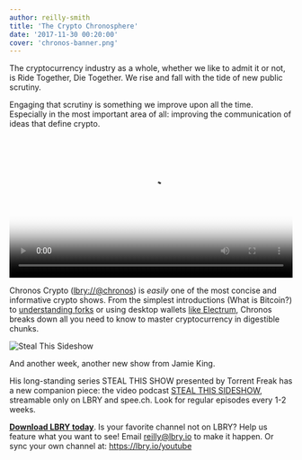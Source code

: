 ```yaml
---
author: reilly-smith
title: 'The Crypto Chronosphere'
date: '2017-11-30 00:20:00'
cover: 'chronos-banner.png'
---
```


The cryptocurrency industry as a whole, whether we like to admit it or not, is Ride Together, Die Together. We rise and fall with the tide of new public scrutiny.

Engaging that scrutiny is something we improve upon all the time. Especially in the most important area of all: improving the communication of ideas that define crypto.

<video width="100%" controls poster="https://spee.ch/f2ba960389bdbe207da50a92e0806188ae87446f/What-is-Bitcoin.png" src="https://spee.ch/b56ff87d0e07341aecd35376c959f76d582101e1/whatisbitcoin.mp4"/></video>

Chronos Crypto ([lbry://@chronos](https://open.lbry.io/%40chronos)) is *easily* one of the most concise and informative crypto shows. From the simplest introductions (What is Bitcoin?) to [understanding forks](https://open.lbry.io/fork#c67fd5f39ab3db9fa9c2660692a4fce21dd743d7) or using desktop wallets [like Electrum](https://open.lbry.io/gettingstartedwithelectrum#d2403438d37b8501268e4fb982ad8c1ef55430b0), Chronos breaks down all you need to know to master cryptocurrency in digestible chunks.

![Steal This Sideshow](/img/news/stss-inline.png)

And another week, another new show from Jamie King.

His long-standing series STEAL THIS SHOW presented by Torrent Freak has a new companion piece: the video podcast [STEAL THIS SIDESHOW](https://open.lbry.io/%40stealthisshow), streamable only on LBRY and spee.ch. Look for regular episodes every 1-2 weeks.

[**Download LBRY today**](https://lbry.io/get). Is your favorite channel not on LBRY? Help us feature what you want to see! Email [reilly@lbry.io](mailto:reilly@lbry.io) to make it happen. Or sync your own channel at: https://lbry.io/youtube
